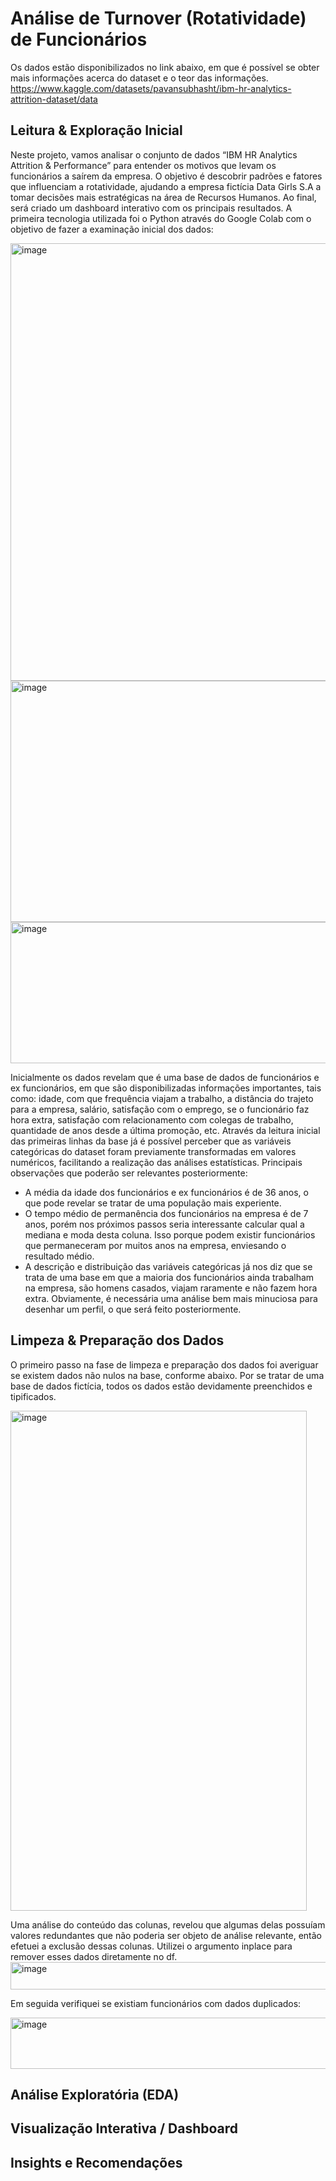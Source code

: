 # Análise de Turnover (Rotatividade) de Funcionários

Os dados estão disponibilizados no link abaixo, em que é possível se obter mais informações acerca do dataset e o teor das informações.
https://www.kaggle.com/datasets/pavansubhasht/ibm-hr-analytics-attrition-dataset/data

## Leitura & Exploração Inicial

Neste projeto, vamos analisar o conjunto de dados “IBM HR Analytics Attrition & Performance” para entender os motivos que levam os funcionários a saírem da empresa. O objetivo é descobrir padrões e fatores que influenciam a rotatividade, ajudando a empresa fictícia Data Girls S.A a tomar decisões mais estratégicas na área de Recursos Humanos. Ao final, será criado um dashboard interativo com os principais resultados.
A primeira tecnologia utilizada foi o Python através do Google Colab com o objetivo de fazer a examinação inicial dos dados:

<img width="1583" height="700" alt="image" src="https://github.com/user-attachments/assets/f68d6c9a-112f-4c69-9561-f15c930ee4f2" />
<img width="1595" height="386" alt="image" src="https://github.com/user-attachments/assets/7ca2853e-2a3c-4433-ae69-05dc28d4e190" />
<img width="979" height="226" alt="image" src="https://github.com/user-attachments/assets/caeed387-bc7f-4fdf-a81a-4a860b3debf1" />

Inicialmente os dados revelam que é uma base de dados de funcionários e ex funcionários, em que são disponibilizadas informações importantes, tais como: idade, com que frequência viajam a trabalho, a distância do trajeto para a empresa, salário, satisfação com o emprego, se o funcionário faz hora extra, satisfação com relacionamento com colegas de trabalho, quantidade de anos desde a última promoção, etc.
Através da leitura inicial das primeiras linhas da base já é possível perceber que as variáveis categóricas do dataset foram previamente transformadas em valores numéricos, facilitando a realização das análises estatísticas.
Principais observações que poderão ser relevantes posteriormente:
- A média da idade dos funcionários e ex funcionários é de 36 anos, o que pode revelar se tratar de uma população mais experiente.
- O tempo médio de permanência dos funcionários na empresa é de 7 anos, porém nos próximos passos seria interessante calcular qual a mediana e moda desta coluna. Isso porque podem existir funcionários que permaneceram por muitos anos na empresa, enviesando o resultado médio.
- A descrição e distribuição das variáveis categóricas já nos diz que se trata de uma base em que a maioria dos funcionários ainda trabalham na empresa, são homens casados, viajam raramente e não fazem hora extra. Obviamente, é necessária uma análise bem mais minuciosa para desenhar um perfil, o que será feito posteriormente.
## Limpeza & Preparação dos Dados

O primeiro passo na fase de limpeza e preparação dos dados foi averiguar se existem dados não nulos na base, conforme abaixo. Por se tratar de uma base de dados fictícia, todos os dados estão devidamente preenchidos e tipificados.

<img width="474" height="800" alt="image" src="https://github.com/user-attachments/assets/a15d21e1-553f-431a-9726-49e3e5126822" />

Uma análise do conteúdo das colunas, revelou que algumas delas possuíam valores redundantes que não poderia ser objeto de análise relevante, então efetuei a exclusão dessas colunas. Utilizei o argumento inplace para remover esses dados diretamente no df.
<img width="589" height="44" alt="image" src="https://github.com/user-attachments/assets/dcd9f09b-7aef-4db5-bc0c-ac0899690131" />

Em seguida verifiquei se existiam funcionários com dados duplicados:

<img width="674" height="82" alt="image" src="https://github.com/user-attachments/assets/ee2cec51-1041-467a-a594-0c629ad004e2" />

## Análise Exploratória (EDA)

## Visualização Interativa / Dashboard

## Insights e Recomendações
